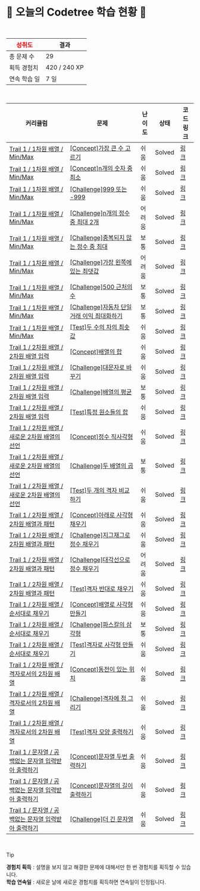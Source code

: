# 🌲 오늘의 Codetree 학습 현황 🌲

<br />

| <span style="color:red;display:block;text-align:center;"> **성취도**</span> | 결과 |
|---|---|
| 총 문제 수 | 29 |
| 획득 경험치 | 420 / 240 XP |
| 연속 학습 일 | 7 일 |

<br />

|커리큘럼|문제|난이도|상태|코드 링크|
|---|---|---|---|---|
|[Trail 1 / 1차원 배열 / Min/Max](https://www.codetree.ai/trail-info/novice-low/)|[[Concept]가장 큰 수 고르기](https://www.codetree.ai/trails/complete/curated-cards/intro-picking-biggest-number/)|쉬움|Solved|[링크](https://github.com/flame-possible/codetree-TILs/blob/main/250926/%EA%B0%80%EC%9E%A5%20%ED%81%B0%20%EC%88%98%20%EA%B3%A0%EB%A5%B4%EA%B8%B0/picking-biggest-number.cpp)|
|[Trail 1 / 1차원 배열 / Min/Max](https://www.codetree.ai/trail-info/novice-low/)|[[Concept]n개의 숫자 중 최소](https://www.codetree.ai/trails/complete/curated-cards/intro-min-of-n-num/)|쉬움|Solved|[링크](https://github.com/flame-possible/codetree-TILs/blob/main/250926/N%EA%B0%9C%EC%9D%98%20%EC%88%AB%EC%9E%90%20%EC%A4%91%20%EC%B5%9C%EC%86%8C/min-of-n-num.cpp)|
|[Trail 1 / 1차원 배열 / Min/Max](https://www.codetree.ai/trail-info/novice-low/)|[[Challenge]999 또는 -999](https://www.codetree.ai/trails/complete/curated-cards/challenge-999-or-999/)|쉬움|Solved|[링크](https://github.com/flame-possible/codetree-TILs/blob/main/250926/999%20%EB%98%90%EB%8A%94%20-999/999-or-999.cpp)|
|[Trail 1 / 1차원 배열 / Min/Max](https://www.codetree.ai/trail-info/novice-low/)|[[Challenge]n개의 정수 중 최대 2개](https://www.codetree.ai/trails/complete/curated-cards/challenge-two-max-of-n-num/)|어려움|Solved|[링크](https://github.com/flame-possible/codetree-TILs/blob/main/250926/N%EA%B0%9C%EC%9D%98%20%EC%A0%95%EC%88%98%20%EC%A4%91%20%EC%B5%9C%EB%8C%80%202%EA%B0%9C/two-max-of-n-num.cpp)|
|[Trail 1 / 1차원 배열 / Min/Max](https://www.codetree.ai/trail-info/novice-low/)|[[Challenge]중복되지 않는 정수 중 최대](https://www.codetree.ai/trails/complete/curated-cards/challenge-max-of-unique-number/)|보통|Solved|[링크](https://github.com/flame-possible/codetree-TILs/blob/main/250926/%EC%A4%91%EB%B3%B5%EB%90%98%EC%A7%80%20%EC%95%8A%EB%8A%94%20%EC%A0%95%EC%88%98%20%EC%A4%91%20%EC%B5%9C%EB%8C%80/max-of-unique-number.cpp)|
|[Trail 1 / 1차원 배열 / Min/Max](https://www.codetree.ai/trail-info/novice-low/)|[[Challenge]가장 왼쪽에 있는 최댓값](https://www.codetree.ai/trails/complete/curated-cards/challenge-leftmost-max-value/)|어려움|Solved|[링크](https://github.com/flame-possible/codetree-TILs/blob/main/250926/%EA%B0%80%EC%9E%A5%20%EC%99%BC%EC%AA%BD%EC%97%90%20%EC%9E%88%EB%8A%94%20%EC%B5%9C%EB%8C%93%EA%B0%92/leftmost-max-value.cpp)|
|[Trail 1 / 1차원 배열 / Min/Max](https://www.codetree.ai/trail-info/novice-low/)|[[Challenge]500 근처의 수](https://www.codetree.ai/trails/complete/curated-cards/challenge-near-500/)|보통|Solved|[링크](https://github.com/flame-possible/codetree-TILs/blob/main/250926/500%20%EA%B7%BC%EC%B2%98%EC%9D%98%20%EC%88%98/near-500.cpp)|
|[Trail 1 / 1차원 배열 / Min/Max](https://www.codetree.ai/trail-info/novice-low/)|[[Challenge]자동차 단일 거래 이익 최대화하기](https://www.codetree.ai/trails/complete/curated-cards/challenge-max-profit-of-single-car/)|보통|Solved|[링크](https://github.com/flame-possible/codetree-TILs/blob/main/250926/%EC%9E%90%EB%8F%99%EC%B0%A8%20%EB%8B%A8%EC%9D%BC%20%EA%B1%B0%EB%9E%98%20%EC%9D%B4%EC%9D%B5%20%EC%B5%9C%EB%8C%80%ED%99%94%ED%95%98%EA%B8%B0/max-profit-of-single-car.cpp)|
|[Trail 1 / 1차원 배열 / Min/Max](https://www.codetree.ai/trail-info/novice-low/)|[[Test]두 수의 차의 최솟값](https://www.codetree.ai/trails/complete/curated-cards/test-minimum-difference-between-two-numbers/)|쉬움|Solved|[링크](https://github.com/flame-possible/codetree-TILs/blob/main/250926/%EB%91%90%20%EC%88%98%EC%9D%98%20%EC%B0%A8%EC%9D%98%20%EC%B5%9C%EC%86%9F%EA%B0%92/minimum-difference-between-two-numbers.cpp)|
|[Trail 1 / 2차원 배열 / 2차원 배열 입력](https://www.codetree.ai/trail-info/novice-low/)|[[Concept]배열의 합](https://www.codetree.ai/trails/complete/curated-cards/intro-sum-of-array/)|쉬움|Solved|[링크](https://github.com/flame-possible/codetree-TILs/blob/main/250926/%EB%B0%B0%EC%97%B4%EC%9D%98%20%ED%95%A9/sum-of-array.cpp)|
|[Trail 1 / 2차원 배열 / 2차원 배열 입력](https://www.codetree.ai/trail-info/novice-low/)|[[Challenge]대문자로 바꾸기](https://www.codetree.ai/trails/complete/curated-cards/challenge-change-to-capital/)|쉬움|Solved|[링크](https://github.com/flame-possible/codetree-TILs/blob/main/250926/%EB%8C%80%EB%AC%B8%EC%9E%90%EB%A1%9C%20%EB%B0%94%EA%BE%B8%EA%B8%B0/change-to-capital.cpp)|
|[Trail 1 / 2차원 배열 / 2차원 배열 입력](https://www.codetree.ai/trail-info/novice-low/)|[[Challenge]배열의 평균](https://www.codetree.ai/trails/complete/curated-cards/challenge-ave-of-array/)|보통|Solved|[링크](https://github.com/flame-possible/codetree-TILs/blob/main/250926/%EB%B0%B0%EC%97%B4%EC%9D%98%20%ED%8F%89%EA%B7%A0/ave-of-array.cpp)|
|[Trail 1 / 2차원 배열 / 2차원 배열 입력](https://www.codetree.ai/trail-info/novice-low/)|[[Test]특정 원소들의 합](https://www.codetree.ai/trails/complete/curated-cards/test-sum-of-specific-elements/)|쉬움|Solved|[링크](https://github.com/flame-possible/codetree-TILs/blob/main/250926/%ED%8A%B9%EC%A0%95%20%EC%9B%90%EC%86%8C%EB%93%A4%EC%9D%98%20%ED%95%A9/sum-of-specific-elements.cpp)|
|[Trail 1 / 2차원 배열 / 새로운 2차원 배열의 선언](https://www.codetree.ai/trail-info/novice-low/)|[[Concept]정수 직사각형](https://www.codetree.ai/trails/complete/curated-cards/intro-rectangle-of-numbers/)|쉬움|Solved|[링크](https://github.com/flame-possible/codetree-TILs/blob/main/250926/%EC%A0%95%EC%88%98%20%EC%A7%81%EC%82%AC%EA%B0%81%ED%98%95/rectangle-of-numbers.cpp)|
|[Trail 1 / 2차원 배열 / 새로운 2차원 배열의 선언](https://www.codetree.ai/trail-info/novice-low/)|[[Challenge]두 배열의 곱](https://www.codetree.ai/trails/complete/curated-cards/challenge-multiple-of-two-arrays/)|보통|Solved|[링크](https://github.com/flame-possible/codetree-TILs/blob/main/250926/%EB%91%90%20%EB%B0%B0%EC%97%B4%EC%9D%98%20%EA%B3%B1/multiple-of-two-arrays.cpp)|
|[Trail 1 / 2차원 배열 / 새로운 2차원 배열의 선언](https://www.codetree.ai/trail-info/novice-low/)|[[Test]두 개의 격자 비교하기](https://www.codetree.ai/trails/complete/curated-cards/test-compare-two-grid/)|쉬움|Solved|[링크](https://github.com/flame-possible/codetree-TILs/blob/main/250926/%EB%91%90%20%EA%B0%9C%EC%9D%98%20%EA%B2%A9%EC%9E%90%20%EB%B9%84%EA%B5%90%ED%95%98%EA%B8%B0/compare-two-grid.cpp)|
|[Trail 1 / 2차원 배열 / 2차원 배열과 패턴](https://www.codetree.ai/trail-info/novice-low/)|[[Concept]아래로 사각형 채우기](https://www.codetree.ai/trails/complete/curated-cards/intro-filling-rectangle-with-downflow/)|쉬움|Solved|[링크](https://github.com/flame-possible/codetree-TILs/blob/main/250926/%EC%95%84%EB%9E%98%EB%A1%9C%20%EC%82%AC%EA%B0%81%ED%98%95%20%EC%B1%84%EC%9A%B0%EA%B8%B0/filling-rectangle-with-downflow.cpp)|
|[Trail 1 / 2차원 배열 / 2차원 배열과 패턴](https://www.codetree.ai/trail-info/novice-low/)|[[Challenge]지그재그로 정수 채우기](https://www.codetree.ai/trails/complete/curated-cards/challenge-zigzag-numbering/)|쉬움|Solved|[링크](https://github.com/flame-possible/codetree-TILs/blob/main/250926/%EC%A7%80%EA%B7%B8%EC%9E%AC%EA%B7%B8%EB%A1%9C%20%EC%A0%95%EC%88%98%20%EC%B1%84%EC%9A%B0%EA%B8%B0/zigzag-numbering.cpp)|
|[Trail 1 / 2차원 배열 / 2차원 배열과 패턴](https://www.codetree.ai/trail-info/novice-low/)|[[Challenge]대각선으로 정수 채우기](https://www.codetree.ai/trails/complete/curated-cards/challenge-diagonal-numbering/)|어려움|Solved|[링크](https://github.com/flame-possible/codetree-TILs/blob/main/250926/%EB%8C%80%EA%B0%81%EC%84%A0%EC%9C%BC%EB%A1%9C%20%EC%A0%95%EC%88%98%20%EC%B1%84%EC%9A%B0%EA%B8%B0/diagonal-numbering.cpp)|
|[Trail 1 / 2차원 배열 / 2차원 배열과 패턴](https://www.codetree.ai/trail-info/novice-low/)|[[Test]격자 반대로 채우기](https://www.codetree.ai/trails/complete/curated-cards/test-grid-anti-fill/)|쉬움|Solved|[링크](https://github.com/flame-possible/codetree-TILs/blob/main/250926/%EA%B2%A9%EC%9E%90%20%EB%B0%98%EB%8C%80%EB%A1%9C%20%EC%B1%84%EC%9A%B0%EA%B8%B0/grid-anti-fill.cpp)|
|[Trail 1 / 2차원 배열 / 순서대로 채우기](https://www.codetree.ai/trail-info/novice-low/)|[[Concept]배열로 사각형 만들기](https://www.codetree.ai/trails/complete/curated-cards/intro-print-array-in-rectangle/)|쉬움|Solved|[링크](https://github.com/flame-possible/codetree-TILs/blob/main/250926/%EB%B0%B0%EC%97%B4%EB%A1%9C%20%EC%82%AC%EA%B0%81%ED%98%95%20%EB%A7%8C%EB%93%A4%EA%B8%B0/print-array-in-rectangle.cpp)|
|[Trail 1 / 2차원 배열 / 순서대로 채우기](https://www.codetree.ai/trail-info/novice-low/)|[[Challenge]파스칼의 삼각형](https://www.codetree.ai/trails/complete/curated-cards/challenge-pascals-triangle/)|보통|Solved|[링크](https://github.com/flame-possible/codetree-TILs/blob/main/250926/%ED%8C%8C%EC%8A%A4%EC%B9%BC%EC%9D%98%20%EC%82%BC%EA%B0%81%ED%98%95/pascals-triangle.cpp)|
|[Trail 1 / 2차원 배열 / 순서대로 채우기](https://www.codetree.ai/trail-info/novice-low/)|[[Test]격자로 사각형 만들기](https://www.codetree.ai/trails/complete/curated-cards/test-print-grid-in-rectangle/)|쉬움|Solved|[링크](https://github.com/flame-possible/codetree-TILs/blob/main/250926/%EA%B2%A9%EC%9E%90%EB%A1%9C%20%EC%82%AC%EA%B0%81%ED%98%95%20%EB%A7%8C%EB%93%A4%EA%B8%B0/print-grid-in-rectangle.cpp)|
|[Trail 1 / 2차원 배열 / 격자로서의 2차원 배열](https://www.codetree.ai/trail-info/novice-low/)|[[Concept]동전이 있는 위치](https://www.codetree.ai/trails/complete/curated-cards/intro-Where-coins-are-located/)|쉬움|Solved|[링크](https://github.com/flame-possible/codetree-TILs/blob/main/250926/%EB%8F%99%EC%A0%84%EC%9D%B4%20%EC%9E%88%EB%8A%94%20%EC%9C%84%EC%B9%98/Where-coins-are-located.cpp)|
|[Trail 1 / 2차원 배열 / 격자로서의 2차원 배열](https://www.codetree.ai/trail-info/novice-low/)|[[Challenge]격자에 점 그리기](https://www.codetree.ai/trails/complete/curated-cards/challenge-draw-points-on-grid/)|쉬움|Solved|[링크](https://github.com/flame-possible/codetree-TILs/blob/main/250926/%EA%B2%A9%EC%9E%90%EC%97%90%20%EC%A0%90%20%EA%B7%B8%EB%A6%AC%EA%B8%B0/draw-points-on-grid.cpp)|
|[Trail 1 / 2차원 배열 / 격자로서의 2차원 배열](https://www.codetree.ai/trail-info/novice-low/)|[[Test]격자 모양 출력하기](https://www.codetree.ai/trails/complete/curated-cards/test-print-grid-shape/)|쉬움|Solved|[링크](https://github.com/flame-possible/codetree-TILs/blob/main/250926/%EA%B2%A9%EC%9E%90%20%EB%AA%A8%EC%96%91%20%EC%B6%9C%EB%A0%A5%ED%95%98%EA%B8%B0/print-grid-shape.cpp)|
|[Trail 1 / 문자열 / 공백없는 문자열 입력받아 출력하기](https://www.codetree.ai/trail-info/novice-low/)|[[Concept]문자열 두번 출력하기](https://www.codetree.ai/trails/complete/curated-cards/intro-print-string-twice/)|쉬움|Solved|[링크](https://github.com/flame-possible/codetree-TILs/blob/main/250926/%EB%AC%B8%EC%9E%90%EC%97%B4%20%EB%91%90%EB%B2%88%20%EC%B6%9C%EB%A0%A5%ED%95%98%EA%B8%B0/print-string-twice.cpp)|
|[Trail 1 / 문자열 / 공백없는 문자열 입력받아 출력하기](https://www.codetree.ai/trail-info/novice-low/)|[[Concept]문자열의 길이 출력하기](https://www.codetree.ai/trails/complete/curated-cards/intro-print-strings-length/)|쉬움|Solved|[링크](https://github.com/flame-possible/codetree-TILs/blob/main/250926/%EB%AC%B8%EC%9E%90%EC%97%B4%EC%9D%98%20%EA%B8%B8%EC%9D%B4%20%EC%B6%9C%EB%A0%A5%ED%95%98%EA%B8%B0/print-strings-length.cpp)|
|[Trail 1 / 문자열 / 공백없는 문자열 입력받아 출력하기](https://www.codetree.ai/trail-info/novice-low/)|[[Challenge]더 긴 문자열](https://www.codetree.ai/trails/complete/curated-cards/challenge-longer-string/)|쉬움|Solved|[링크](https://github.com/flame-possible/codetree-TILs/blob/main/250926/%EB%8D%94%20%EA%B8%B4%20%EB%AC%B8%EC%9E%90%EC%97%B4/longer-string.cpp)|


<br />

> [!TIP]
> **경험치 획득** : 설명을 보지 않고 해결한 문제에 대해서만 한 번 경험치를 획득할 수 있습니다.  
> **학습 연속일** : 새로운 날에 새로운 경험치를 획득하면 연속일이 인정됩니다.

